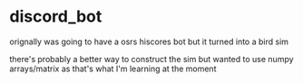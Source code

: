 # discord_bot
orignally was going to have a osrs hiscores bot
but it turned into a bird sim

there's probably a better way to construct the sim
but wanted to use numpy arrays/matrix
as that's what I'm learning at the moment
